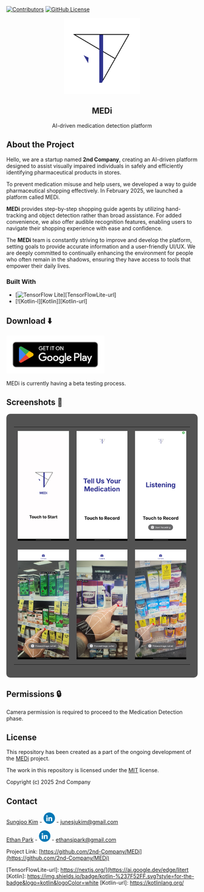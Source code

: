 [![Contributors][contributors-shield]][contributors-url]
[![GitHub License][license-shield]][license-url]



<div align="center">
  <img src="./doc/Icon/logo.jpeg" alt="MEDi Logo" width="200">
</div>
<div align="center">
  <h2>MEDi</h2>
</div>
<p align="center">AI-driven medication detection platform</p>

## About the Project
Hello, we are a startup named **2nd Company**, creating an AI-driven platform designed to assist visually impaired individuals in safely and efficiently identifying pharmaceutical products in stores.

To prevent medication misuse and help users, we developed a way to guide pharmaceutical shopping effectively. In February 2025, we launched a platform called MEDi. 

**MEDi** provides step-by-step shopping guide agents by utilizing hand-tracking and object detection rather than broad assistance. For added convenience, we also offer audible recognition features, enabling users to navigate their shopping experience with ease and confidence.

The **MEDi**  team is constantly striving to improve and develop the platform, setting goals to provide accurate information and a user-friendly UI/UX. We are deeply committed to continually enhancing the environment for people who often remain in the shadows, ensuring they have access to tools that empower their daily lives.

### Built With
* [![TensorFlow Lite][TensorFlow]][TensorFlowLite-url]
* [![Kotlin-l][Kotlin]][Kotlin-url]

## Download ⬇️
[<img alt="Get it on Google Play" height="100" src="./doc/googleplay.png">](https://play.google.com/apps/testing/com.MedI)

MEDi is currently having a beta testing process.


## Screenshots 📱
<div align="center" style="background-color: #525252; padding: 20px; border-radius: 10px;">
  <table>
    <tr>
      <td align="center" style="padding: 10px;">
        <img src="./doc/Photo/Screenshot1.jpeg" alt="Screenshot 1" width="250">
      </td>
      <td align="center" style="padding: 10px;">
        <img src="./doc/Photo/Screenshot2.jpeg" alt="Screenshot 2" width="250">
      </td>
      <td align="center" style="padding: 10px;">
        <img src="./doc/Photo/Screenshot3.jpeg" alt="Screenshot 3" width="250">
      </td>
    </tr>
    <tr>
      <td align="center" style="padding: 10px;">
        <img src="./doc/Photo/Screenshot4.jpeg" alt="Screenshot 4" width="250">
      </td>
      <td align="center" style="padding: 10px;">
        <img src="./doc/Photo/Screenshot5.jpeg" alt="Screenshot 5" width="250">
      </td>
      <td align="center" style="padding: 10px;">
        <img src="./doc/Photo/Screenshot6.jpeg" alt="Screenshot 6" width="250">
      </td>
    </tr>
  </table>
</div>

<!-- PERMISSIONS -->
## Permissions 🔒

Camera permission is required to proceed to the Medication Detection phase.


## License
This repository has been created as a part of the ongoing development of the [MEDi](https://github.com/2nd-Company/MEDi) project.

The work in this repository is licensed under the [MIT](https://github.com/2nd-Company/MEDi/blob/main/LICENSE) license.

Copyright (c) 2025 2nd Company


<!-- CONTACT -->
## Contact

[Sungjoo Kim](https://github.com/junesjukim) - [<img src="./doc/Icon/Linkedin.png" alt="LinkedIn" width="30">](https://www.linkedin.com/in/sungjoo-kim-june777) - junesjukim@gmail.com

[Ethan Park](https://github.com/ethansjpark) - [<img src="./doc/Icon/Linkedin.png" alt="LinkedIn" width="30">](https://www.linkedin.com/in/esjp/) - ethansjpark@gmail.com

Project Link: [https://github.com/2nd-Company/MEDi](https://github.com/2nd-Company/MEDi)

<!-- MARKDOWN LINKS & IMAGES -->
<!-- https://www.markdownguide.org/basic-syntax/#reference-style-links -->
[contributors-shield]: https://img.shields.io/github/contributors/2nd-Company/MEDi?style=for-the-badge&color=green
[contributors-url]: https://github.com/2nd-Company/MEDi/contributors
[license-shield]: https://img.shields.io/github/license/2nd-Company/Medi?style=for-the-badge
[license-url]: https://github.com/2nd-Company/MEDi/blob/main/LICENSE 
[linkedin-shield]: ./doc/Icon/Linkedin.png
[github-surl]: https://github.com/junesjukim
[github-eurl]: https://github.com/ethansjpark
[linkedin-surl]: https://www.linkedin.com/in/sungjoo-kim-june777
[linkedin-eurl]: https://www.linkedin.com/in/esjp/
[TensorFlow]: https://img.shields.io/badge/TensorFlow-%23FF6F00.svg?style=for-the-badge&logo=TensorFlow&logoColor=white
[TensorFlowLite-url]: https://nextjs.org/](https://ai.google.dev/edge/litert
[Kotlin]: https://img.shields.io/badge/kotlin-%237F52FF.svg?style=for-the-badge&logo=kotlin&logoColor=white
[Kotlin-url]: https://kotlinlang.org/
